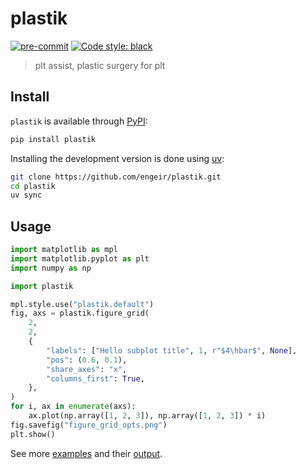 # plastik

[![pre-commit](https://img.shields.io/badge/pre--commit-enabled-brightgreen?logo=pre-commit&logoColor=white)](https://github.com/pre-commit/pre-commit)
[![Code style: black](https://img.shields.io/badge/code%20style-black-000000.svg)](https://github.com/psf/black)

> plt assist, plastic surgery for plt

## Install

`plastik` is available through [PyPI]:

```bash
pip install plastik
```

Installing the development version is done using [uv]:

```bash
git clone https://github.com/engeir/plastik.git
cd plastik
uv sync
```

## Usage

```python
import matplotlib as mpl
import matplotlib.pyplot as plt
import numpy as np

import plastik

mpl.style.use("plastik.default")
fig, axs = plastik.figure_grid(
    2,
    2,
    {
        "labels": ["Hello subplot title", 1, r"$4\hbar$", None],
        "pos": (0.6, 0.1),
        "share_axes": "x",
        "columns_first": True,
    },
)
for i, ax in enumerate(axs):
    ax.plot(np.array([1, 2, 3]), np.array([1, 2, 3]) * i)
fig.savefig("figure_grid_opts.png")
plt.show()
```

See more [examples](./examples/example.py) and their
[output](https://github.com/engeir/plastik/pull/24/files).

[PyPI]: https://pypi.org/
[uv]: https://docs.astral.sh/uv/
